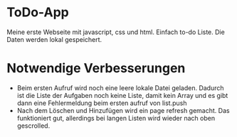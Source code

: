# ToDo-App
Meine erste Webseite mit javascript, css und html.
Einfach to-do Liste. Die Daten werden lokal gespeichert.

# Notwendige Verbesserungen

- Beim ersten Aufruf wird noch eine leere lokale Datei geladen. Dadurch ist die Liste der Aufgaben noch keine Liste, damit kein Array und es gibt dann eine Fehlermeldung beim ersten aufruf von list.push
- Nach dem Löschen und Hinzufügen wird ein page refresh gemacht. Das funktioniert gut, allerdings bei langen Listen wird wieder nach oben gescrolled. 
